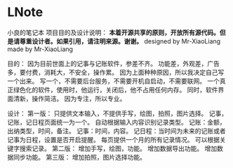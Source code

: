 # LNote
小良的笔记本
项目目的及设计说明：
**本着开源共享的原则，开放所有源代码。但是请尊重设计者。如果引用，请注明来源。谢谢。**
designed by Mr-XiaoLiang
made by Mr-XiaoLiang

目的：
    因为目前世面上的记事与记账软件，参差不齐。
    功能差，外观差，广告多，要付费，消耗大，不安全，操作累。
    因为上面种种原因，所以我决定自己写一个出来。
    写一个，不需要后台服务，不需要开机自启动，不需要联网。
    一个真正绿色化的软件，使用时，他运行，关闭后，他不占用任何内存。
    同时，软件界面清新，操作简洁。
    因为专注，所以专业。

设计：
    第一版：
    只提供文本输入，不提供手写，绘图，拍照，图片选择。
    记事，记账，记日程页面统一为一个。
    自动根据输入内容识别记录类型。
    记账：金额，出纳类型，时间，备注。
    记事：时间，内容。
    记日程：当时间为未来的记账或者记事为日程，设置是否开启提醒。
    每页提供一个月的所有记录情况。
    可以根据关键字搜索记录。
    第二版：
    增加手写，绘图，功能。
    增加数据导出功能。
    增加数据同步功能。
    第三版：
    增加拍照，图片选择功能。
